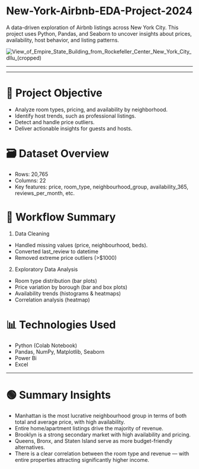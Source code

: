 # New-York-Airbnb-EDA-Project-2024
A data-driven exploration of Airbnb listings across New York City. This project uses Python, Pandas, and Seaborn to uncover insights about prices, availability, host behavior, and listing patterns.

![View_of_Empire_State_Building_from_Rockefeller_Center_New_York_City_dllu_(cropped)](https://github.com/user-attachments/assets/098c70ab-9d21-45ae-a56f-216cab94169d)

***
***
# 📌 Project Objective
* Analyze room types, pricing, and availability by neighborhood.
* Identify host trends, such as professional listings.
* Detect and handle price outliers.
* Deliver actionable insights for guests and hosts.

# 🗃️ Dataset Overview
* Rows: 20,765
* Columns: 22
* Key features: price, room_type, neighbourhood_group, availability_365, reviews_per_month, etc.

# 🔄 Workflow Summary
1. Data Cleaning
  * Handled missing values (price, neighbourhood, beds).
  * Converted last_review to datetime
  * Removed extreme price outliers (>$1000)

2. Exploratory Data Analysis
 * Room type distribution (bar plots)
 * Price variation by borough (bar and box plots)
 * Availability trends (histograms & heatmaps)
 * Correlation analysis (heatmap)

# 📊 Technologies Used
 * Python (Colab Notebook)
 * Pandas, NumPy, Matplotlib, Seaborn
 * Power Bi
 * Excel
***

# 🟢 Summary Insights
 * Manhattan is the most lucrative neighbourhood group in terms of both total and average price, with high availability.
 * Entire home/apartment listings drive the majority of revenue.
 * Brooklyn is a strong secondary market with high availability and pricing.
 * Queens, Bronx, and Staten Island serve as more budget-friendly alternatives.
 * There is a clear correlation between the room type and revenue — with entire properties attracting significantly higher income.



